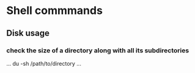 # Shell commmands
## Disk usage 
### check the size of a directory along with all its subdirectories 
...
du -sh /path/to/directory
...
